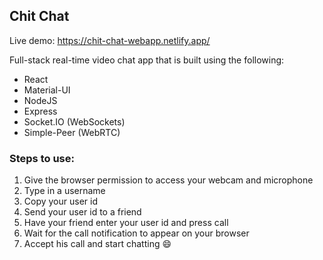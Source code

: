 ## Chit Chat

Live demo: https://chit-chat-webapp.netlify.app/

Full-stack real-time video chat app that is built using the following:
* React
* Material-UI
* NodeJS
* Express
* Socket.IO (WebSockets)
* Simple-Peer (WebRTC)

### Steps to use:
1. Give the browser permission to access your webcam and microphone
2. Type in a username
3. Copy your user id
4. Send your user id to a friend
5. Have your friend enter your user id and press call
6. Wait for the call notification to appear on your browser
7. Accept his call and start chatting :smile:
